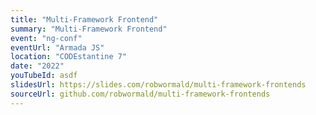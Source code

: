 ```yaml
---
title: "Multi-Framework Frontend"
summary: "Multi-Framework Frontend"
event: "ng-conf"
eventUrl: "Armada JS"
location: "CODEstantine 7"
date: "2022"
youTubeId: asdf
slidesUrl: https://slides.com/robwormald/multi-framework-frontends
sourceUrl: github.com/robwormald/multi-framework-frontends
---
```

